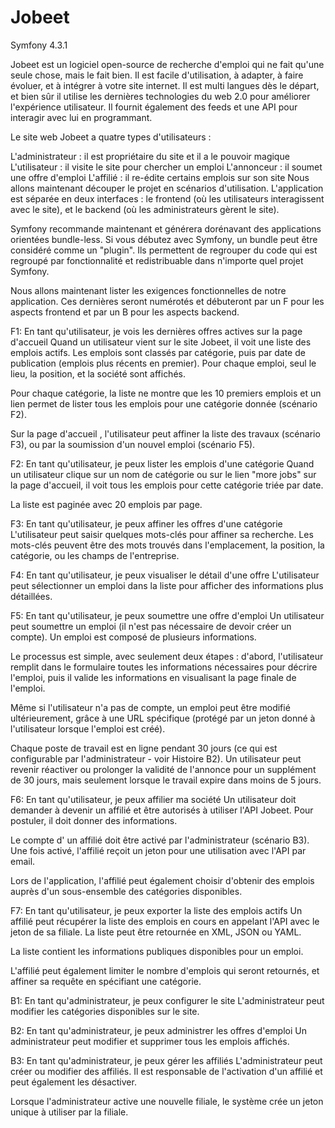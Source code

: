 # Jobeet

Symfony 4.3.1

Jobeet est un logiciel open-source de recherche d'emploi qui ne fait qu'une seule chose, mais le fait bien. Il est facile d'utilisation, à adapter, à faire évoluer, et à intégrer à votre site internet. Il est multi langues dès le départ, et bien sûr il utilise les dernières technologies du web 2.0 pour améliorer l'expérience utilisateur. Il fournit également des feeds et une API pour interagir avec lui en programmant.

Le site web Jobeet a quatre types d'utilisateurs :

L'administrateur : il est propriétaire du site et il a le pouvoir magique
L'utilisateur : il visite le site pour chercher un emploi
L'annonceur : il soumet une offre d'emploi
L'affilié : il re-édite certains emplois sur son site
Nous allons maintenant découper le projet en scénarios d'utilisation. L'application est séparée en deux interfaces : le frontend (où les utilisateurs interagissent avec le site), et le backend (où les administrateurs gèrent le site).

Symfony recommande maintenant et générera dorénavant des applications orientées bundle-less. Si vous débutez avec Symfony, un bundle peut être considéré comme un "plugin". Ils permettent de regrouper du code qui est regroupé par fonctionnalité et redistribuable dans n'importe quel projet Symfony.

Nous allons maintenant lister les exigences fonctionnelles de notre application. Ces dernières seront numérotés et débuteront par un F pour les aspects frontend et par un B pour les aspects backend.

F1: En tant qu'utilisateur, je vois les dernières offres actives sur la page d'accueil
Quand un utilisateur vient sur le site Jobeet, il voit une liste des emplois actifs. Les emplois sont classés par catégorie, puis par date de publication (emplois plus récents en premier). Pour chaque emploi, seul le lieu, la position, et la société sont affichés.

Pour chaque catégorie, la liste ne montre que les 10 premiers emplois et un lien permet de lister tous les emplois pour une catégorie donnée (scénario F2).

Sur la page d'accueil , l'utilisateur peut affiner la liste des travaux (scénario F3), ou par la soumission d'un nouvel emploi (scénario F5).

F2: En tant qu'utilisateur, je peux lister les emplois d'une catégorie
Quand un utilisateur clique sur un nom de catégorie ou sur le lien "more jobs" sur la page d'accueil, il voit tous les emplois pour cette catégorie triée par date.

La liste est paginée avec 20 emplois par page.

F3: En tant qu'utilisateur, je peux affiner les offres d'une catégorie
L'utilisateur peut saisir quelques mots-clés pour affiner sa recherche. Les mots-clés peuvent être des mots trouvés dans l'emplacement, la position, la catégorie, ou les champs de l'entreprise.

F4: En tant qu'utilisateur, je peux visualiser le détail d'une offre
L'utilisateur peut sélectionner un emploi dans la liste pour afficher des informations plus détaillées.

F5: En tant qu'utilisateur, je peux soumettre une offre d'emploi
Un utilisateur peut soumettre un emploi (il n'est pas nécessaire de devoir créer un compte). Un emploi est composé de plusieurs informations.

Le processus est simple, avec seulement deux étapes : d'abord, l'utilisateur remplit dans le formulaire toutes les informations nécessaires pour décrire l'emploi, puis il valide les informations en visualisant la page finale de l'emploi.

Même si l'utilisateur n'a pas de compte, un emploi peut être modifié ultérieurement, grâce à une URL spécifique (protégé par un jeton donné à l'utilisateur lorsque l'emploi est créé).

Chaque poste de travail est en ligne pendant 30 jours (ce qui est configurable par l'administrateur - voir Histoire B2). Un utilisateur peut revenir réactiver ou prolonger la validité de l'annonce pour un supplément de 30 jours, mais seulement lorsque le travail expire dans moins de 5 jours.

F6: En tant qu'utilisateur, je peux affilier ma société
Un utilisateur doit demander à devenir un affilié et être autorisés à utiliser l'API Jobeet. Pour postuler, il doit donner des informations.

Le compte d' un affilié doit être activé par l'administrateur (scénario B3). Une fois activé, l'affilié reçoit un jeton pour une utilisation avec l'API par email.

Lors de l'application, l'affilié peut également choisir d'obtenir des emplois auprès d'un sous-ensemble des catégories disponibles.

F7: En tant qu'utilisateur, je peux exporter la liste des emplois actifs
Un affilié peut récupérer la liste des emplois en cours en appelant l'API avec le jeton de sa filiale. La liste peut être retournée en XML, JSON ou YAML.

La liste contient les informations publiques disponibles pour un emploi.

L'affilié peut également limiter le nombre d'emplois qui seront retournés, et affiner sa requête en spécifiant une catégorie.

B1: En tant qu'administrateur, je peux configurer le site
L'administrateur peut modifier les catégories disponibles sur le site.

B2: En tant qu'administrateur, je peux administrer les offres d'emploi
Un administrateur peut modifier et supprimer tous les emplois affichés.

B3: En tant qu'administrateur, je peux gérer les affiliés
L'administrateur peut créer ou modifier des affiliés. Il est responsable de l'activation d'un affilié et peut également les désactiver.

Lorsque l'administrateur active une nouvelle filiale, le système crée un jeton unique à utiliser par la filiale.
